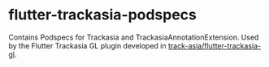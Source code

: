 # flutter-trackasia-podspecs
Contains Podspecs for Trackasia and TrackasiaAnnotationExtension. Used by the Flutter Trackasia GL plugin developed in [track-asia/flutter-trackasia-gl](https://github.com/track-asia/flutter-trackasia-gl).
